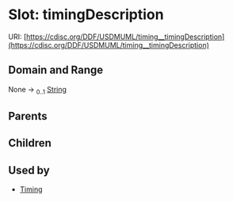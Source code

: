 
# Slot: timingDescription




URI: [https://cdisc.org/DDF/USDMUML/timing__timingDescription](https://cdisc.org/DDF/USDMUML/timing__timingDescription)


## Domain and Range

None &#8594;  <sub>0..1</sub> [String](types/String.md)

## Parents


## Children


## Used by

 * [Timing](Timing.md)
